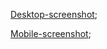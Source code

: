 [Desktop-screenshot]("./src/Screenshots/Desktop.png");

[Mobile-screenshot]("./src/Screenshots/mobile.png");
